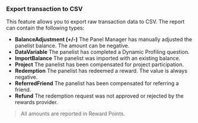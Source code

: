### Export transaction to CSV

This feature allows you to export raw transaction data to CSV. The report can contain the following types:

- **BalanceAdjustment (+/-)** The Panel Manager has manually adjusted the panelist balance. The amount can be negative.
- **DataVariable** The panelist has completed a Dynamic Profiling question.
- **ImportBalance** The panelist was imported with an existing balance.
- **Project** The panelist has been compensated for project participation.
- **Redemption** The panelist has redeemed a reward. The value is always negative.
- **ReferredFriend** The panelist has been compensated for referring a friend.
- **Refund** The redemption request was not approved or rejected by the rewards provider.

> All amounts are reported in Reward Points.
